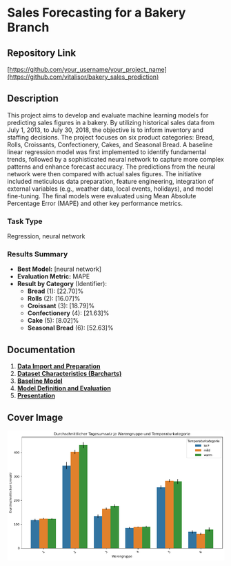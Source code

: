 # Sales Forecasting for a Bakery Branch

## Repository Link

[https://github.com/your_username/your_project_name](https://github.com/vitalisor/bakery_sales_prediction)

## Description

This project aims to develop and evaluate machine learning models for predicting sales figures in a bakery. By utilizing historical sales data from July 1, 2013, to July 30, 2018, the objective is to inform inventory and staffing decisions. The project focuses on six product categories: Bread, Rolls, Croissants, Confectionery, Cakes, and Seasonal Bread. A baseline linear regression model was first implemented to identify fundamental trends, followed by a sophisticated neural network to capture more complex patterns and enhance forecast accuracy. The predictions from the neural network were then compared with actual sales figures. The initiative included meticulous data preparation, feature engineering, integration of external variables (e.g., weather data, local events, holidays), and model fine-tuning. The final models were evaluated using Mean Absolute Percentage Error (MAPE) and other key performance metrics.

### Task Type

Regression, neural network

### Results Summary

-   **Best Model:** [neural network]
-   **Evaluation Metric:** MAPE
-   **Result by Category** (Identifier):
    -   **Bread** (1): [22.70]%
    -   **Rolls** (2): [16.07]%
    -   **Croissant** (3): [18.79]%
    -   **Confectionery** (4): [21.63]%
    -   **Cake** (5): [8.02]%
    -   **Seasonal Bread** (6): [52.63]%
 
## Documentation

1.  [**Data Import and Preparation**](0_DataPreparation/)
3.  [**Dataset Characteristics (Barcharts)**](1_DatasetCharacteristics/)
4.  [**Baseline Model**](2_BaselineModel/)
5.  [**Model Definition and Evaluation**](3_Model/)
6.  [**Presentation**](4_Presentation/README.md)

## Cover Image

![](4_Presentation/images/categories-temp.png)

